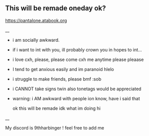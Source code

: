 ## This will be remade oneday ok?

https://pantalone.atabook.org

__
- i am socially awkward.
- if i want to int with you, ill probably crown you in hopes to int...
- i love cxh, please, please come cxh me anytime please pleaase
- I tend to get anxious easily and im paranoid hlelo
- i struggle to make friends, please bmf :sob
- i CANNOT take signs twin also tonetags would be appreciated
- warning: i AM awkward with people ion know, have i said that


  ok this will be remade idk what im doing hi

__ 

My discord is 9thharbinger ! feel free to add me
